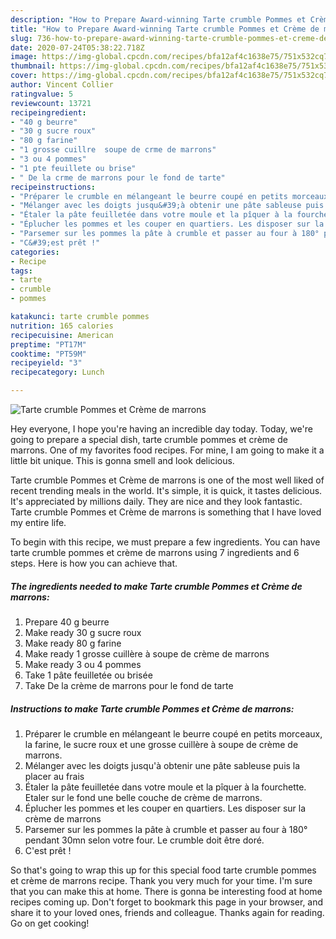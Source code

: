 ```yaml
---
description: "How to Prepare Award-winning Tarte crumble Pommes et Crème de marrons"
title: "How to Prepare Award-winning Tarte crumble Pommes et Crème de marrons"
slug: 736-how-to-prepare-award-winning-tarte-crumble-pommes-et-creme-de-marrons
date: 2020-07-24T05:38:22.718Z
image: https://img-global.cpcdn.com/recipes/bfa12af4c1638e75/751x532cq70/tarte-crumble-pommes-et-creme-de-marrons-photo-principale-de-la-recette.jpg
thumbnail: https://img-global.cpcdn.com/recipes/bfa12af4c1638e75/751x532cq70/tarte-crumble-pommes-et-creme-de-marrons-photo-principale-de-la-recette.jpg
cover: https://img-global.cpcdn.com/recipes/bfa12af4c1638e75/751x532cq70/tarte-crumble-pommes-et-creme-de-marrons-photo-principale-de-la-recette.jpg
author: Vincent Collier
ratingvalue: 5
reviewcount: 13721
recipeingredient:
- "40 g beurre"
- "30 g sucre roux"
- "80 g farine"
- "1 grosse cuillre  soupe de crme de marrons"
- "3 ou 4 pommes"
- "1 pte feuillete ou brise"
- " De la crme de marrons pour le fond de tarte"
recipeinstructions:
- "Préparer le crumble en mélangeant le beurre coupé en petits morceaux, la farine, le sucre roux et une grosse cuillère à soupe de crème de marrons."
- "Mélanger avec les doigts jusqu&#39;à obtenir une pâte sableuse puis la placer au frais"
- "Étaler la pâte feuilletée dans votre moule et la pîquer à la fourchette. Etaler sur le fond une belle couche de crème de marrons."
- "Éplucher les pommes et les couper en quartiers. Les disposer sur la crème de marrons"
- "Parsemer sur les pommes la pâte à crumble et passer au four à 180° pendant 30mn selon votre four. Le crumble doit être doré."
- "C&#39;est prêt !"
categories:
- Recipe
tags:
- tarte
- crumble
- pommes

katakunci: tarte crumble pommes 
nutrition: 165 calories
recipecuisine: American
preptime: "PT17M"
cooktime: "PT59M"
recipeyield: "3"
recipecategory: Lunch

---
```



![Tarte crumble Pommes et Crème de marrons](https://img-global.cpcdn.com/recipes/bfa12af4c1638e75/751x532cq70/tarte-crumble-pommes-et-creme-de-marrons-photo-principale-de-la-recette.jpg)

Hey everyone, I hope you're having an incredible day today. Today, we're going to prepare a special dish, tarte crumble pommes et crème de marrons. One of my favorites food recipes. For mine, I am going to make it a little bit unique. This is gonna smell and look delicious.



Tarte crumble Pommes et Crème de marrons is one of the most well liked of recent trending meals in the world. It's simple, it is quick, it tastes delicious. It's appreciated by millions daily. They are nice and they look fantastic. Tarte crumble Pommes et Crème de marrons is something that I have loved my entire life.


To begin with this recipe, we must prepare a few ingredients. You can have tarte crumble pommes et crème de marrons using 7 ingredients and 6 steps. Here is how you can achieve that.

<!--inarticleads1-->

##### The ingredients needed to make Tarte crumble Pommes et Crème de marrons:

1. Prepare 40 g beurre
1. Make ready 30 g sucre roux
1. Make ready 80 g farine
1. Make ready 1 grosse cuillère à soupe de crème de marrons
1. Make ready 3 ou 4 pommes
1. Take 1 pâte feuilletée ou brisée
1. Take  De la crème de marrons pour le fond de tarte




<!--inarticleads2-->

##### Instructions to make Tarte crumble Pommes et Crème de marrons:

1. Préparer le crumble en mélangeant le beurre coupé en petits morceaux, la farine, le sucre roux et une grosse cuillère à soupe de crème de marrons.
1. Mélanger avec les doigts jusqu&#39;à obtenir une pâte sableuse puis la placer au frais
1. Étaler la pâte feuilletée dans votre moule et la pîquer à la fourchette. Etaler sur le fond une belle couche de crème de marrons.
1. Éplucher les pommes et les couper en quartiers. Les disposer sur la crème de marrons
1. Parsemer sur les pommes la pâte à crumble et passer au four à 180° pendant 30mn selon votre four. Le crumble doit être doré.
1. C&#39;est prêt !




So that's going to wrap this up for this special food tarte crumble pommes et crème de marrons recipe. Thank you very much for your time. I'm sure that you can make this at home. There is gonna be interesting food at home recipes coming up. Don't forget to bookmark this page in your browser, and share it to your loved ones, friends and colleague. Thanks again for reading. Go on get cooking!

